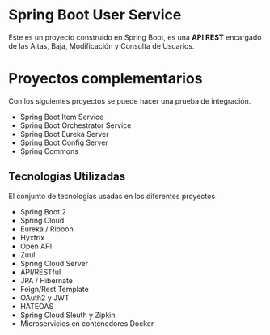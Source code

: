 # Spring Boot User Service

Este es un proyecto construido en Spring Boot, es una **API REST**
encargado de las Altas, Baja, Modificación y Consulta de Usuarios.

# Proyectos complementarios

Con los siguientes proyectos se puede hacer una prueba de integración.

- Spring Boot Item Service
- Spring Boot Orchestrator Service
- Spring Boot Eureka Server
- Spring Boot Config Server
- Spring Commons

## Tecnologías Utilizadas

El conjunto de tecnologías usadas en los diferentes proyectos
-   Spring Boot 2
-   Spring Cloud
-   Eureka / Riboon
-   Hyxtrix
-   Open API
-   Zuul
-   Spring Cloud Server
-   API/RESTful
-   JPA / Hibernate
-   Feign/Rest Template
-   OAuth2 y JWT
-   HATEOAS
-   Spring Cloud Sleuth y Zipkin
-   Microservicios en contenedores Docker
 
